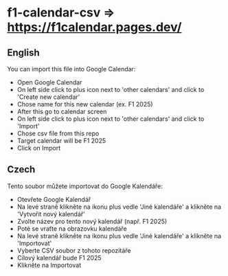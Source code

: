 # f1-calendar-csv => https://f1calendar.pages.dev/
## English
You can import this file into Google Calendar:
- Open Google Calendar
- On left side click to plus icon next to 'other calendars' and click to 'Create new calendar'
- Chose name for this new calendar (ex. F1 2025)
- After this go to calendar screen
- On left side click to plus icon next to 'other calendars' and click to 'Import'
- Chose csv file from this repo
- Target calendar will be F1 2025
- Click on Import


## Czech
Tento soubor můžete importovat do Google Kalendáře:
- Otevřete Google Kalendář
- Na levé straně klikněte na ikonu plus vedle 'Jiné kalendáře' a klikněte na 'Vytvořit nový kalendář'
- Zvolte název pro tento nový kalendář (např. F1 2025)
- Poté se vraťte na obrazovku kalendáře
- Na levé straně klikněte na ikonu plus vedle 'Jiné kalendáře' a klikněte na 'Importovat'
- Vyberte CSV soubor z tohoto repozitáře
- Cílový kalendář bude F1 2025
- Klikněte na Importovat
